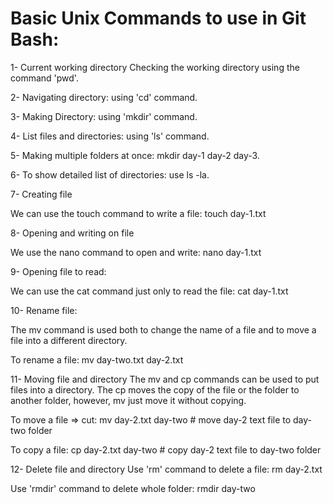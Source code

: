 # Basic Unix Commands to use in Git Bash:

1- Current working directory
Checking the working directory using the command 'pwd'.

2- Navigating directory: using 'cd' command.

3- Making Directory: using 'mkdir' command.

4- List files and directories: using 'ls' command.

5- Making multiple folders at once:
 mkdir day-1 day-2 day-3.

6- To show detailed list of directories: use ls -la.

7- Creating file

We can use the touch command to write a file: touch day-1.txt


8- Opening and writing on file

   We use the nano command to open and write: nano day-1.txt

9- Opening file to read:

We can use the cat command just only to read the file: cat day-1.txt

10- Rename file:

The mv command is used both to change the name of a file and to move a file into a different directory.


To rename a file: mv day-two.txt day-2.txt


11- Moving file and directory
The mv and cp commands can be used to put files into a directory. The cp moves the copy of the file or the folder to another folder, however, mv just move it without copying.


To move a file => cut: mv day-2.txt day-two # move day-2 text file to day-two folder

To copy a file: cp day-2.txt day-two # copy day-2 text file to day-two folder

12- Delete file and directory
Use 'rm' command to delete a file: rm day-2.txt

Use 'rmdir' command to delete whole folder: rmdir day-two
